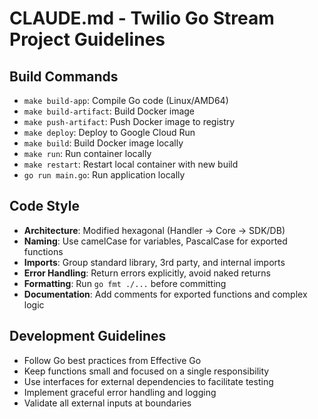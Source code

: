 # CLAUDE.md - Twilio Go Stream Project Guidelines

## Build Commands
- `make build-app`: Compile Go code (Linux/AMD64)
- `make build-artifact`: Build Docker image
- `make push-artifact`: Push Docker image to registry
- `make deploy`: Deploy to Google Cloud Run
- `make build`: Build Docker image locally
- `make run`: Run container locally
- `make restart`: Restart local container with new build
- `go run main.go`: Run application locally

## Code Style
- **Architecture**: Modified hexagonal (Handler -> Core -> SDK/DB)
- **Naming**: Use camelCase for variables, PascalCase for exported functions
- **Imports**: Group standard library, 3rd party, and internal imports
- **Error Handling**: Return errors explicitly, avoid naked returns
- **Formatting**: Run `go fmt ./...` before committing
- **Documentation**: Add comments for exported functions and complex logic

## Development Guidelines
- Follow Go best practices from Effective Go
- Keep functions small and focused on a single responsibility
- Use interfaces for external dependencies to facilitate testing
- Implement graceful error handling and logging
- Validate all external inputs at boundaries